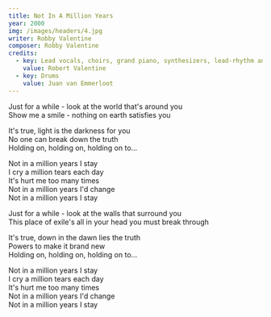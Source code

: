 ```yaml
---
title: Not In A Million Years
year: 2000
img: /images/headers/4.jpg
writer: Robby Valentine
composer: Robby Valentine
credits:
  - key: Lead vocals, choirs, grand piano, synthesizers, lead-rhythm and acoustic guitars, bass guitar-samples and drum machine
    value: Robert Valentine
  - key: Drums
    value: Juan van Emmerloot
---
```


<p>Just for a while - look at the world that's around you<br />
Show me a smile - nothing on earth satisfies you</p>

<p>It's true, light is the darkness for you<br />
No one can break down the truth<br />
Holding on, holding on, holding on to...</p>

<p>Not in a million years I stay<br />
I cry a million tears each day<br />
It's hurt me too many times<br />
Not in a million years I'd change<br />
Not in a million years I stay</p>

<p>Just for a while - look at the walls that surround you<br />
This place of exile's all in your head you must break through</p>

<p>It's true, down in the dawn lies the truth<br />
Powers to make it brand new<br />
Holding on, holding on, holding on to...</p>

<p>Not in a million years I stay<br />
I cry a million tears each day<br />
It's hurt me too many times<br />
Not in a million years I'd change<br />
Not in a million years I stay</p>